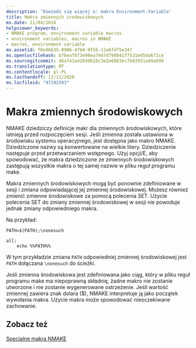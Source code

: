 ```yaml
---
description: 'Dowiedz się więcej o: makra Environment-Variable'
title: Makra zmiennych środowiskowych
ms.date: 11/04/2016
helpviewer_keywords:
- NMAKE program, environment variable macros
- environment variables, macros in NMAKE
- macros, environment-variable
ms.assetid: f8e96635-0906-47b0-9f56-12a6fdf5e347
ms.openlocfilehash: b7beaf8f3e98ea7447d798041f7531ed5da671ce
ms.sourcegitcommit: d6af41e42699628c3e2e6063ec7b03931a49a098
ms.translationtype: MT
ms.contentlocale: pl-PL
ms.lasthandoff: 12/11/2020
ms.locfileid: "97192593"
---
```

# <a name="environment-variable-macros"></a>Makra zmiennych środowiskowych

NMAKE dziedziczy definicje makr dla zmiennych środowiskowych, które istnieją przed rozpoczęciem sesji. Jeśli zmienna została ustawiona w środowisku systemu operacyjnego, jest dostępna jako makro NMAKE. Dziedziczone nazwy są konwertowane na wielkie litery. Dziedziczenie następuje przed przetwarzaniem wstępnego. Użyj opcji/E, aby spowodować, że makra dziedziczone ze zmiennych środowiskowych zastępują wszystkie makra o tej samej nazwie w pliku reguł programu make.

Makra zmiennych środowiskowych mogą być ponownie zdefiniowane w sesji i zmiana odpowiadającej jej zmiennej środowiskowej. Możesz również zmienić zmienne środowiskowe za pomocą polecenia SET. Użycie polecenia SET do zmiany zmiennej środowiskowej w sesji nie powoduje jednak zmiany odpowiedniego makra.

Na przykład:

```
PATH=$(PATH);\nonesuch

all:
    echo %%PATH%%
```

W tym przykładzie zmiana `PATH` odpowiedniej zmiennej środowiskowej jest `PATH` dołączana `\nonesuch` do ścieżki.

Jeśli zmienna środowiskowa jest zdefiniowana jako ciąg, który w pliku reguł programu make ma niepoprawną składnię, żadne makro nie zostanie utworzone i nie zostanie wygenerowane ostrzeżenie. Jeśli wartość zmiennej zawiera znak dolara ($), NMAKE interpretuje ją jako początek wywołania makra. Użycie makra może spowodować nieoczekiwane zachowanie.

## <a name="see-also"></a>Zobacz też

[Specjalne makra NMAKE](special-nmake-macros.md)
